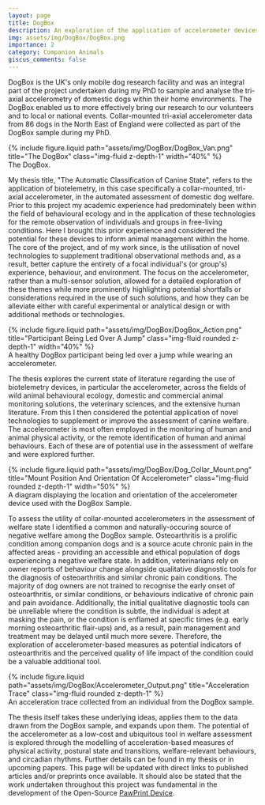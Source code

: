 ```yaml
---
layout: page
title: DogBox
description: An exploration of the application of accelerometer devices to domestic dogs.
img: assets/img/DogBox/DogBox.png
importance: 2
category: Companion Animals
giscus_comments: false
---
```


<p>DogBox is the UK's only mobile dog research facility and was an integral part of the project undertaken during my PhD to sample and analyse the tri-axial accelerometry of domestic dogs within their home environments. The DogBox enabled us to more effectively bring our research to our volunteers and to local or national events. Collar-mounted tri-axial accelerometer data from 86 dogs in the North East of England were collected as part of the DogBox sample during my PhD.</p>

<div class="container-fluid text-center mt-4 p-0">
    <div class="col-sm mt-3 mt-md-0 d-flex justify-content-center">
        {% include figure.liquid path="assets/img/DogBox/DogBox_Van.png" title="The DogBox" class="img-fluid z-depth-1" width="40%" %}
    </div>
</div>
<div class="caption">
    The DogBox.
</div>

<p>My thesis title, "The Automatic Classification of Canine State", refers to the application of biotelemetry, in this case specifically a collar-mounted, tri-axial accelerometer, in the automated assessment of domestic dog welfare. Prior to this project my academic experience had predominately been within the field of behavioural ecology and in the application of these technologies for the remote observation of individuals and groups in free-living conditions. Here I brought this prior experience and considered the potential for these devices to inform animal management within the home. The core of the project, and of my work since, is the utilisation of novel technologies to supplement traditional observational methods and, as a result, better capture the entirety of a focal individual's (or group's) experience, behaviour, and environment. The focus on the accelerometer, rather than a multi-sensor solution, allowed for a detailed exploration of these themes while more prominently highlighting potential shortfalls or considerations required in the use of such solutions, and how they can be alleviate either with careful experimental or analytical design or with additional methods or technologies.</p>

<div class="container-fluid text-center mt-4 p-0">
    <div class="col-sm mt-3 mt-md-0 d-flex justify-content-center">
        {% include figure.liquid path="assets/img/DogBox/DogBox_Action.png" title="Participant Being Led Over A Jump" class="img-fluid rounded z-depth-1" width="40%" %}
    </div>
</div>
<div class="caption">
    A healthy DogBox participant being led over a jump while wearing an accelerometer.
</div>

<p>The thesis explores the current state of literature regarding the use of biotelemetry devices, in particular the accelerometer, across the fields of wild animal behavioural ecology, domestic and commercial animal monitoring solutions, the veterinary sciences, and the extensive human literature. From this I then considered the potential application of novel technologies to supplement or improve the assessment of canine welfare. The accelerometer is most often employed in the monitoring of human and animal physical activity, or the remote identification of human and animal behaviours. Each of these are of potential use in the assessment of welfare and were explored further.</p>

<div class="container-fluid text-center mt-4 p-0">
	<div class="col-sm mt-3 mt-md-0 d-flex justify-content-center">
        {% include figure.liquid path="assets/img/DogBox/Dog_Collar_Mount.png" title="Mount Position And Orientation Of Accelerometer" class="img-fluid rounded z-depth-1" width="50%" %}
    </div>
</div>
<div class="caption">
    A diagram displaying the location and orientation of the accelerometer device used with the DogBox Sample.
</div>

<p>To assess the utility of collar-mounted accelerometers in the assessment of welfare state I identified a common and naturally-occuring source of negative welfare among the DogBox sample. Osteoarthritis is a prolific condition among companion dogs and is a source acute chronic pain in the affected areas - providing an accessible and ethical population of dogs experiencing a negative welfare state. In addition, veterinarians rely on owner reports of behaviour change alongside qualitative diagnostic tools for the diagnosis of osteoarthritis and similar chronic pain conditions. The majority of dog owners are not trained to recognise the early onset of osteoarthritis, or similar conditions, or behaviours indicative of chronic pain and pain avoidance. Additionally, the initial qualitative diagnostic tools can be unreliable where the condition is subtle, the individual is adept at masking the pain, or the condition is enflamed at specific times (e.g. early morning osteoarthritic flair-ups) and, as a result, pain management and treatment may be delayed until much more severe. Therefore, the exploration of accelerometer-based measures as potential indicators of osteoarthritis and the perceived quality of life impact of the condition could be a valuable additional tool.</p>

<div class="row">
    <div class="col-sm mt-3 mt-md-0">
        {% include figure.liquid path="assets/img/DogBox/Accelerometer_Output.png" title="Acceleration Trace" class="img-fluid rounded z-depth-1" %}
    </div>
</div>
<div class="caption">
    An acceleration trace collected from an individual from the DogBox sample.
</div>

<p>The thesis itself takes these underlying ideas, applies them to the data drawn from the DogBox sample, and expands upon them. The potential of the accelerometer as a low-cost and ubiquitous tool in welfare assessment is explored through the modelling of acceleration-based measures of physical activity, postural state and transitions, welfare-relevant behaviours, and circadian rhythms. Further details can be found in my thesis or in upcoming papers. This page will be updated with direct links to published articles and/or preprints once available. It should also be stated that the work undertaken throughout this project was fundamental in the development of the Open-Source <a href="https://josullivan93.github.io/projects/pawprint_project/">PawPrint Device</a>.</p>
